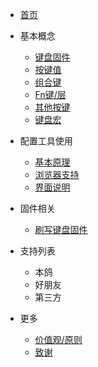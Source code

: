 * [首页](home.md)

* 基本概念

  * [键盘固件](/firmware.md)
  * [按键值](/keycode.md)
  * [组合键](/modifier.md)
  * [Fn键/层](/layer.md)
  * [其他按键](/otherKey.md)
  * [键盘宏](/macro.md)

* 配置工具使用

  * [基本原理](zh-cn/configuration.md)
  * [浏览器支持](zh-cn/themes.md)
  * [界面说明](zh-cn/plugins.md)

* 固件相关

  * [刷写键盘固件](firmware_upgrade.md)

* 支持列表
  * 本鸽
  * 好朋友
  * 第三方
* 更多
  * [价值观/原则](/principle.md)
  * [致谢](/thanks.md)
